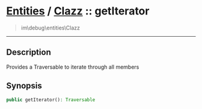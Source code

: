 # [Entities](entities.md) / [Clazz](entities-Clazz.md) :: getIterator
 > im\debug\entities\Clazz
____

## Description
Provides a Traversable to iterate through all members

## Synopsis
```php
public getIterator(): Traversable
```
